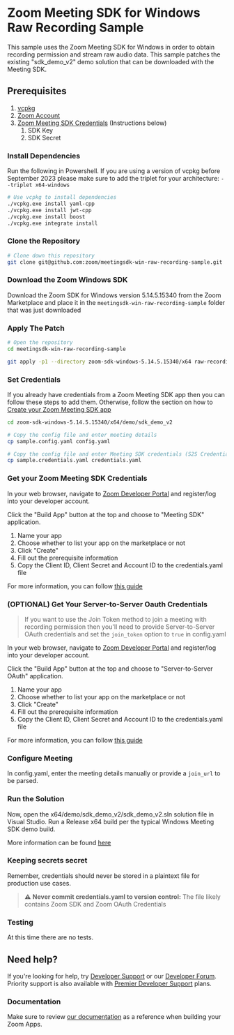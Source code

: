 # Zoom Meeting SDK for Windows Raw Recording Sample

This sample uses the Zoom Meeting SDK for Windows in order to obtain recording permission and stream raw audio data.
This sample patches the existing "sdk_demo_v2" demo solution that can be downloaded with the Meeting SDK.

## Prerequisites

1. [vcpkg](https://vcpkg.io/en/)
1. [Zoom Account](https://support.zoom.us/hc/en-us/articles/207278726-Plan-Types-)
1. [Zoom Meeting SDK Credentials](#config:-sdk-credentials) (Instructions below)
    1. SDK Key
    1. SDK Secret

### Install Dependencies
Run the following in Powershell. If you are using a version of vcpkg before September 2023 please make sure to add the triplet for your architecture: `--triplet x64-windows`

```bash
# Use vcpkg to install dependencies
./vcpkg.exe install yaml-cpp
./vcpkg.exe install jwt-cpp
./vcpkg.exe install boost
./vcpkg.exe integrate install

```

### Clone the Repository

```bash
# Clone down this repository
git clone git@github.com:zoom/meetingsdk-win-raw-recording-sample.git
```

### Download the Zoom Windows SDK
Download the Zoom SDK for Windows version 5.14.5.15340 from the Zoom Marketplace and place it in the `meetingsdk-win-raw-recording-sample` folder that was just downloaded


### Apply The Patch

```bash
# Open the repository
cd meetingsdk-win-raw-recording-sample

git apply -p1 --directory zoom-sdk-windows-5.14.5.15340/x64 raw-recording-sample.patch
````

### Set Credentials

If you already have credentials from a Zoom Meeting SDK app then you can follow these steps to add them. Otherwise,
follow the section on how to [Create your Zoom Meeting SDK app](#create-your-zoom-meeting-sdk-app)

```bash
cd zoom-sdk-windows-5.14.5.15340/x64/demo/sdk_demo_v2

# Copy the config file and enter meeting details
cp sample.config.yaml config.yaml

# Copy the config file and enter Meeting SDK credentials (S2S Credentials are optional)
cp sample.credentials.yaml credentials.yaml
```

### Get your Zoom Meeting SDK Credentials

In your web browser, navigate to [Zoom Developer Portal](https://developers.zoom.us/) and register/log into your
developer account.

Click the "Build App" button at the top and choose to "Meeting SDK" application.

1. Name your app
2. Choose whether to list your app on the marketplace or not
3. Click "Create"
4. Fill out the prerequisite information
5. Copy the Client ID, Client Secret and Account ID to the credentials.yaml file

For more information, you can follow [this guide](https://developers.zoom.us/docs/meeting-sdk/developer-accounts/)

### (OPTIONAL) Get Your Server-to-Server Oauth Credentials

> If you want to use the Join Token method to join a meeting with recording permission then you'll need to provide Server-to-Server OAuth credentials and set the `join_token` option to `true` in config.yaml

In your web browser, navigate to [Zoom Developer Portal](https://developers.zoom.us/) and register/log into your
developer account.

Click the "Build App" button at the top and choose to "Server-to-Server OAuth" application.

1. Name your app
2. Choose whether to list your app on the marketplace or not
3. Click "Create"
4. Fill out the prerequisite information
5. Copy the Client ID, Client Secret and Account ID to the credentials.yaml file

For more information, you can follow [this guide](https://developers.zoom.us/docs/meeting-sdk/developer-accounts/)

### Configure Meeting

In config.yaml, enter the meeting details manually or provide a `join_url` to be parsed.

### Run the Solution

Now, open the x64/demo/sdk_demo_v2/sdk_demo_v2.sln solution file in Visual Studio. Run a Release x64 build per the
typical Windows Meeting SDK demo build. 

More information can be found [here](https://developers.zoom.us/docs/meeting-sdk/windows/get-started/build-run-play/)

### Keeping secrets secret

Remember, credentials should never be stored in a plaintext file for production use cases.

> :warning: **Never commit credentials.yaml to version control:** The file likely contains Zoom SDK and Zoom OAuth
> Credentials

### Testing

At this time there are no tests.

## Need help?

If you're looking for help, try [Developer Support](https://devsupport.zoom.us) or
our [Developer Forum](https://devforum.zoom.us). Priority support is also available
with [Premier Developer Support](https://zoom.us/docs/en-us/developer-support-plans.html) plans.

### Documentation

Make sure to review [our documentation]() as a reference when building your Zoom Apps.
